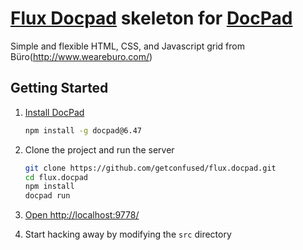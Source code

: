 # [Flux Docpad](http://twitter.github.com/bootstrap/) skeleton for [DocPad](https://github.com/bevry/docpad)
Simple and flexible HTML, CSS, and Javascript grid from Büro(http://www.weareburo.com/)


## Getting Started

1. [Install DocPad](https://github.com/bevry/docpad)

	``` bash
	npm install -g docpad@6.47
	```

2. Clone the project and run the server

	``` bash
	git clone https://github.com/getconfused/flux.docpad.git
	cd flux.docpad
	npm install
	docpad run
	```

3. [Open http://localhost:9778/](http://localhost:9778/)

4. Start hacking away by modifying the `src` directory